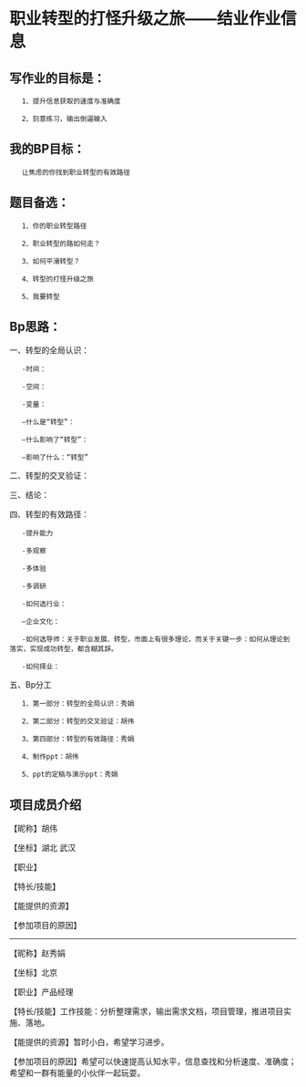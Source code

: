 # 职业转型的打怪升级之旅——结业作业信息

## 写作业的目标是：

       1、提升信息获取的速度与准确度

       2、刻意练习，输出倒逼输入


## 我的BP目标：

       让焦虑的你找到职业转型的有效路径


## 题目备选：

       1、你的职业转型路径

       2、职业转型的路如何走？

       3、如何平滑转型？

       4、转型的打怪升级之旅

       5、我要转型


## Bp思路：

一、转型的全局认识：

       -时间：

       -空间：

       -变量：

       —什么是“转型”：

       —什么影响了“转型”：

       —影响了什么：“转型”


二、转型的交叉验证：

三、结论：

四、转型的有效路径：

       -提升能力

       -多观察
       
       -多体验
       
       -多调研
       
       -如何选行业：
       
       —企业文化：
       
       -如何选导师：关于职业发展、转型，市面上有很多理论，而关于关键一步：如何从理论到落实，实现成功转型，都含糊其辞。
       
       -如何择业：
    

五、Bp分工

       1、第一部分：转型的全局认识：秀娟

       2、第二部分：转型的交叉验证：胡伟

       3、第四部分：转型的有效路径：秀娟

       4、制作ppt：胡伟

       5、ppt的定稿与演示ppt：秀娟

## 项目成员介绍

【昵称】胡伟

【坐标】湖北 武汉

【职业】

【特长/技能】

【能提供的资源】

【参加项目的原因】

---


【昵称】赵秀娟

【坐标】北京

【职业】产品经理

【特长/技能】工作技能：分析整理需求，输出需求文档，项目管理，推进项目实施、落地。

【能提供的资源】暂时小白，希望学习进步。

【参加项目的原因】希望可以快速提高认知水平，信息查找和分析速度、准确度；希望和一群有能量的小伙伴一起玩耍。
